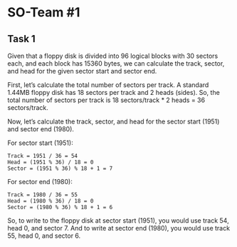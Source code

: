 # SO-Team #1

## Task 1
Given that a floppy disk is divided into 96 logical blocks with 30 sectors each, and each block has 15360 bytes, we can calculate the track, sector, and head for the given sector start and sector end.

First, let’s calculate the total number of sectors per track. A standard 1.44MB floppy disk has 18 sectors per track and 2 heads (sides). So, the total number of sectors per track is 18 sectors/track * 2 heads = 36 sectors/track.

Now, let’s calculate the track, sector, and head for the sector start (1951) and sector end (1980).

For sector start (1951):

    Track = 1951 / 36 = 54
    Head = (1951 % 36) / 18 = 0
    Sector = (1951 % 36) % 18 + 1 = 7

For sector end (1980):

    Track = 1980 / 36 = 55
    Head = (1980 % 36) / 18 = 0
    Sector = (1980 % 36) % 18 + 1 = 6

So, to write to the floppy disk at sector start (1951), you would use track 54, head 0, and sector 7. And to write at sector end (1980), you would use track 55, head 0, and sector 6.